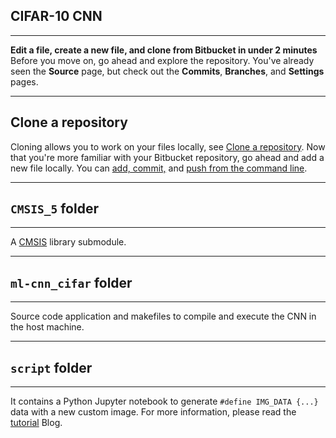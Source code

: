 ## CIFAR-10 CNN

---

**Edit a file, create a new file, and clone from Bitbucket in under 2 minutes**
Before you move on, go ahead and explore the repository. You've already seen the **Source** page, but check out the **Commits**, **Branches**, and **Settings** pages.

---

## Clone a repository

Cloning allows you to work on your files locally, see [Clone a repository](https://confluence.atlassian.com/x/4whODQ).
Now that you're more familiar with your Bitbucket repository, go ahead and add a new file locally. 
You can [add, commit,](https://confluence.atlassian.com/x/8QhODQ) and [push from the command line](https://confluence.atlassian.com/x/NQ0zDQ).

---

## `CMSIS_5` folder 

---

A [CMSIS](https://github.com/ARM-software/CMSIS_5) library submodule.

---

## `ml-cnn_cifar` folder 

---

Source code application and makefiles to compile and execute the CNN in the host machine.

---

## `script` folder 

---

It contains a Python Jupyter notebook to generate  `#define IMG_DATA {...}` data with a new custom image.
For more information, please read the [tutorial](https://www.dlology.com/blog/how-to-run-deep-learning-model-on-microcontroller-with-cmsis-nn/) Blog.
